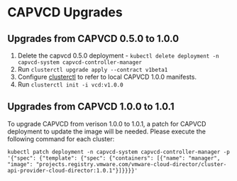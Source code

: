 # CAPVCD Upgrades

## Upgrades from CAPVCD 0.5.0 to 1.0.0

1. Delete the capvcd 0.5.0 deployment - `kubectl delete deployment -n capvcd-system capvcd-controller-manager`
2. Run `clusterctl upgrade apply --contract v1beta1`
3. Configure [clusterctl](CLUSTERCTL.md#clusterctl_set_up) to refer to local CAPVCD 1.0.0 manifests.
4. Run `clusterctl init -i vcd:v1.0.0`

## Upgrades from CAPVCD 1.0.0 to 1.0.1
To upgrade CAPVCD from verison 1.0.0 to 1.0.1, a patch for CAPVCD deployment to update the image will be needed. Please execute the following command for each cluster:

```kubectl patch deployment -n capvcd-system capvcd-controller-manager -p '{"spec": {"template": {"spec": {"containers": [{"name": "manager", "image": "projects.registry.vmware.com/vmware-cloud-director/cluster-api-provider-cloud-director:1.0.1"}]}}}}'```

